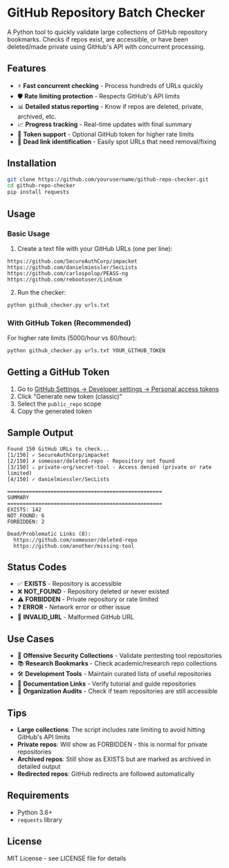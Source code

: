 # GitHub Repository Batch Checker

A Python tool to quickly validate large collections of GitHub repository bookmarks. Checks if repos exist, are accessible, or have been deleted/made private using GitHub's API with concurrent processing.

## Features

- ⚡ **Fast concurrent checking** - Process hundreds of URLs quickly
- 🛡️ **Rate limiting protection** - Respects GitHub's API limits
- 📊 **Detailed status reporting** - Know if repos are deleted, private, archived, etc.
- 📈 **Progress tracking** - Real-time updates with final summary
- 🔑 **Token support** - Optional GitHub token for higher rate limits
- 🎯 **Dead link identification** - Easily spot URLs that need removal/fixing

## Installation

```bash
git clone https://github.com/yourusername/github-repo-checker.git
cd github-repo-checker
pip install requests
```

## Usage

### Basic Usage

1. Create a text file with your GitHub URLs (one per line):
```
https://github.com/SecureAuthCorp/impacket
https://github.com/danielmiessler/SecLists
https://github.com/carlospolop/PEASS-ng
https://github.com/rebootuser/LinEnum
```

2. Run the checker:
```bash
python github_checker.py urls.txt
```

### With GitHub Token (Recommended)

For higher rate limits (5000/hour vs 60/hour):

```bash
python github_checker.py urls.txt YOUR_GITHUB_TOKEN
```

## Getting a GitHub Token

1. Go to [GitHub Settings → Developer settings → Personal access tokens](https://github.com/settings/tokens)
2. Click "Generate new token (classic)"
3. Select the `public_repo` scope
4. Copy the generated token

## Sample Output

```
Found 150 GitHub URLs to check...
[1/150] ✓ SecureAuthCorp/impacket
[2/150] ✗ someuser/deleted-repo - Repository not found
[3/150] ⚠ private-org/secret-tool - Access denied (private or rate limited)
[4/150] ✓ danielmiessler/SecLists

==================================================
SUMMARY
==================================================
EXISTS: 142
NOT_FOUND: 6
FORBIDDEN: 2

Dead/Problematic Links (8):
  https://github.com/someuser/deleted-repo
  https://github.com/another/missing-tool
```

## Status Codes

- ✅ **EXISTS** - Repository is accessible
- ❌ **NOT_FOUND** - Repository deleted or never existed
- ⚠️ **FORBIDDEN** - Private repository or rate limited
- ❓ **ERROR** - Network error or other issue
- 🚫 **INVALID_URL** - Malformed GitHub URL

## Use Cases

- 🔐 **Offensive Security Collections** - Validate pentesting tool repositories
- 📚 **Research Bookmarks** - Check academic/research repo collections  
- 🛠️ **Development Tools** - Maintain curated lists of useful repositories
- 📖 **Documentation Links** - Verify tutorial and guide repositories
- 🏢 **Organization Audits** - Check if team repositories are still accessible

## Tips

- **Large collections**: The script includes rate limiting to avoid hitting GitHub's API limits
- **Private repos**: Will show as FORBIDDEN - this is normal for private repositories
- **Archived repos**: Still show as EXISTS but are marked as archived in detailed output
- **Redirected repos**: GitHub redirects are followed automatically

## Requirements

- Python 3.6+
- `requests` library

## License

MIT License - see LICENSE file for details
